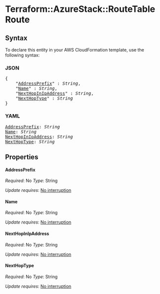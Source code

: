 # Terraform::AzureStack::RouteTable Route

## Syntax

To declare this entity in your AWS CloudFormation template, use the following syntax:

### JSON

<pre>
{
    "<a href="#addressprefix" title="AddressPrefix">AddressPrefix</a>" : <i>String</i>,
    "<a href="#name" title="Name">Name</a>" : <i>String</i>,
    "<a href="#nexthopinipaddress" title="NextHopInIpAddress">NextHopInIpAddress</a>" : <i>String</i>,
    "<a href="#nexthoptype" title="NextHopType">NextHopType</a>" : <i>String</i>
}
</pre>

### YAML

<pre>
<a href="#addressprefix" title="AddressPrefix">AddressPrefix</a>: <i>String</i>
<a href="#name" title="Name">Name</a>: <i>String</i>
<a href="#nexthopinipaddress" title="NextHopInIpAddress">NextHopInIpAddress</a>: <i>String</i>
<a href="#nexthoptype" title="NextHopType">NextHopType</a>: <i>String</i>
</pre>

## Properties

#### AddressPrefix

_Required_: No
_Type_: String

_Update requires_: [No interruption](https://docs.aws.amazon.com/AWSCloudFormation/latest/UserGuide/using-cfn-updating-stacks-update-behaviors.html#update-no-interrupt)

#### Name

_Required_: No
_Type_: String

_Update requires_: [No interruption](https://docs.aws.amazon.com/AWSCloudFormation/latest/UserGuide/using-cfn-updating-stacks-update-behaviors.html#update-no-interrupt)

#### NextHopInIpAddress

_Required_: No
_Type_: String

_Update requires_: [No interruption](https://docs.aws.amazon.com/AWSCloudFormation/latest/UserGuide/using-cfn-updating-stacks-update-behaviors.html#update-no-interrupt)

#### NextHopType

_Required_: No
_Type_: String

_Update requires_: [No interruption](https://docs.aws.amazon.com/AWSCloudFormation/latest/UserGuide/using-cfn-updating-stacks-update-behaviors.html#update-no-interrupt)

